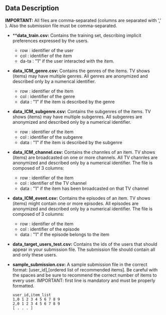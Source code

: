 ## Data Description

**IMPORTANT:** All files are comma-separated (columns are separated with ',' ). Also the submission file must be comma-separated.

- ****data_train.csv:** Contains the training set, describing implicit preferences expressed by the users.
  - row : identifier of the user
  - col : identifier of the item
  - da-ta : "1" if the user interacted with the item.
- **data_ICM_genre.csv:** Contains the genres of the items. TV shows (items) may have multiple genres. All genres are anonymized and described only by a numerical identifier.
  - row : identifier of the item
  - col : identifier of the genre
  - data : "1" if the item is described by the genre
- **data_ICM_subgenre.csv:** Contains the subgenres of the items. TV shows (items) may have multiple subgenres. All subgenres are anonymized and described only by a numerical identifier.
  - row : identifier of the item
  - col : identifier of the subgenre
  - data : "1" if the item is described by the subgenre
- **data_ICM_channel.csv:** Contains the channles of an item. TV shows (items) are broadcasted on one or more channels. All TV channles are anonymized and described only by a numerical identifier. The file is composed of 3 columns:
  - row : identifier of the item
  - col : identifier of the TV channel
  - data : "1" if the item has been broadcasted on that TV channel
- **data_ICM_event.csv:** Contains the episodes of an item. TV shows (items) might contain one or more episodes. All episodes are anonymized and described only by a numerical identifier. The file is composed of 3 columns:

  - row : identifier of the item
  - col : identifier of the episode
  - data : "1" if the episode belongs to the item
- **data_target_users_test.csv:** Contains the ids of the users that should appear in your submission file. The submission file should contain all and only these users.

- **sample_submission.csv:** A sample submission file in the correct format: [user_id],[ordered list of recommended items]. Be careful with the spaces and be sure to recommend the correct number of items to every user. IMPORTANT: first line is mandatory and must be properly formatted.
  ```
  user_id,item_list
  1,0 1 2 3 4 5 6 7 8 9 
  2,0 1 2 3 4 5 6 7 8 9
  [ . . . ]
  ```